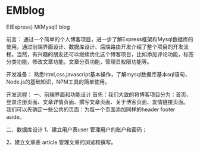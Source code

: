 ﻿# EMblog
E(Express)
M(Mysql)
blog

前言：
通过一个简单的个人博客项目，进一步了解Express框架和Mysql数据库的使用。通过前端界面设计、数据库设计、后端路由开发介绍了整个项目的开发流程。当然，有兴趣的朋友还可以继续优化这个博客项目，比如添加评论功能，标签分类功能，修改文章功能，文章分页功能，管理员权限功能等。

开发准备：
熟悉html,css,javascript基本操作，了解mysql数据库基本sql语句，Node.js的基础知识，NPM工具的简单使用。

开发流程：
一、前端界面和功能设计
首先：我们大致的将博客项目分为：首页、登录注册页面、文章详情页面、撰写文章页面、关于博客页面、友情链接页面。
我们可以先确定一些公共的页面：为每一个页面添加同样的header footer aside。

二、数据库设计
1、建立用户表user 管理用户的账户和密码；

2、建立文章表 article 管理文章的浏览和撰写。
